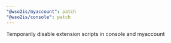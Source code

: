 ```yaml
---
"@wso2is/myaccount": patch
"@wso2is/console": patch
---
```


Temporarily disable extension scripts in console and myaccount
